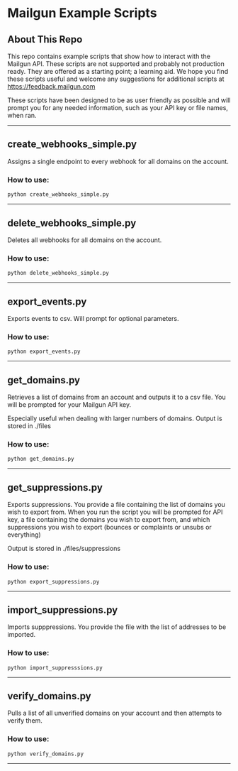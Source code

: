 # Mailgun Example Scripts

## About This Repo

This repo contains example scripts that show how to interact with the Mailgun API. These scripts are not supported and probably not production ready. They are offered as a starting point; a learning aid. We hope you find these scripts useful and welcome any suggestions for additional scripts at https://feedback.mailgun.com

These scripts have been designed to be as user friendly as possible and will prompt you for any needed information, such as your API key or file names, when ran.

---

## __create_webhooks_simple.py__

Assigns a single endpoint to every webhook for all domains on the account.

### How to use:

```
python create_webhooks_simple.py
```

---

## __delete_webhooks_simple.py__

Deletes all webhooks for all domains on the account.

### How to use:

```
python delete_webhooks_simple.py
```

---

## __export_events.py__

Exports events to csv. Will prompt for optional parameters.

### How to use:

```
python export_events.py
```

---

## __get_domains.py__

Retrieves a list of domains from an account and outputs it to a csv file. You will be prompted for your Mailgun API key.

Especially useful when dealing with larger numbers of domains. Output is stored in ./files

### How to use:

```
python get_domains.py
```

---

## __get_suppressions.py__

Exports suppressions. You provide a file containing the list of domains you wish to export from. When you run the script you will be prompted for API key, a file containing the domains you wish to export from, and which suppressions you wish to export (bounces or complaints or unsubs or everything)

Output is stored in ./files/suppressions

### How to use:

```
python export_suppressions.py
```

---


## __import_suppressions.py__

Imports supppressions. You provide the file with the list of addresses to be imported.

### How to use:

```
python import_suppresssions.py
```

---


## __verify_domains.py__

Pulls a list of all unverified domains on your account and then attempts to verify them.

### How to use:

```
python verify_domains.py
```

---
